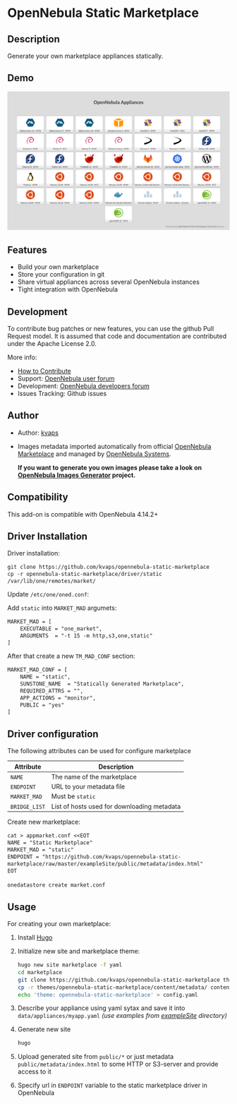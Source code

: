 # OpenNebula Static Marketplace

## Description

Generate your own marketplace appliances statically.

## Demo

[![screenshot](screenshot.png)](https://raw.githack.com/kvaps/opennebula-static-marketplace/master/exampleSite/public/index.html)

## Features

* Build your own marketplace
* Store your configuration in git
* Share virtual appliances across several OpenNebula instances
* Tight integration with OpenNebula

## Development

To contribute bug patches or new features, you can use the github Pull Request model. It is assumed that code and documentation are contributed under the Apache License 2.0. 

More info:
* [How to Contribute](http://opennebula.org/addons/contribute/)
* Support: [OpenNebula user forum](https://forum.opennebula.org/c/support)
* Development: [OpenNebula developers forum](https://forum.opennebula.org/c/development)
* Issues Tracking: Github issues

## Author

* Author: [kvaps](http://github.com/kvaps)

* Images metadata imported automatically from official [OpenNebula Marketplace](http://marketplace.opennebula.systems/) and managed by [OpenNebula Systems](http://opennebula.systems/).

  **If you want to generate you own images please take a look on [OpenNebula Images Generator](https://github.com/kvaps/opennebula-images) project.**

## Compatibility

This add-on is compatible with OpenNebula 4.14.2+

## Driver Installation

Driver installation:

```
git clone https://github.com/kvaps/opennebula-static-marketplace
cp -r opennebula-static-marketplace/driver/static /var/lib/one/remotes/market/
```

Update `/etc/one/oned.conf`:

Add `static` into `MARKET_MAD` argumets:

```
MARKET_MAD = [
    EXECUTABLE = "one_market",
    ARGUMENTS  = "-t 15 -m http,s3,one,static"
]
```

After that create a new `TM_MAD_CONF` section:

```
MARKET_MAD_CONF = [
    NAME = "static",
    SUNSTONE_NAME  = "Statically Generated Marketplace",
    REQUIRED_ATTRS = "",
    APP_ACTIONS = "monitor",
    PUBLIC = "yes"
]
```

## Driver configuration

The following attributes can be used for configure marketplace

|    Attribute        |                     Description                |
| ---------------     | ---------------------------------------------- |
| `NAME`              | The name of the marketplace                    |
| `ENDPOINT`          | URL to your metadata file                      |
| `MARKET_MAD`        | Must be `static`                               |
| `BRIDGE_LIST`       | List of hosts used for downloading metadata    |


Create new marketplace:

```
cat > appmarket.conf <<EOT
NAME = "Static Marketplace"
MARKET_MAD = "static"
ENDPOINT = "https://github.com/kvaps/opennebula-static-marketplace/raw/master/exampleSite/public/metadata/index.html"
EOT

onedatastore create market.conf
```

## Usage 

For creating your own marketplace:

1. Install [Hugo](https://github.com/gohugoio/hugo)

2. Initialize new site and marketplace theme:

   ```bash
   hugo new site marketplace -f yaml
   cd marketplace
   git clone https://github.com/kvaps/opennebula-static-marketplace themes/opennebula-static-marketplace
   cp -r themes/opennebula-static-marketplace/content/metadata/ content/metadata/
   echo 'theme: opennebula-static-marketplace' > config.yaml
   ```


3. Describe your appliance using yaml sytax and save it into `data/appliances/myapp.yaml` *(use examples from [exampleSite](exampleSite/data/appliances) directory)*

4. Generate new site

   ```bash
   hugo
   ```

5. Upload generated site from `public/*` or just metadata `public/metadata/index.html` to some HTTP or S3-server and provide access to it

6. Specify url in `ENDPOINT` variable to the static marketplace driver in OpenNebula

